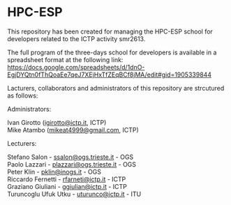 HPC-ESP
=======

This repository has been created for managing the HPC-ESP school for developers related to the ICTP activity smr2613.

The full program of the three-days school for developers is available in a spreadsheet format at the following link:
https://docs.google.com/spreadsheets/d/1dnO-EgjDYQtn0fThQoaEe7qeJ7XEjHxTfZEqBCf8jMA/edit#gid=1905339844

Lacturers, collaborators and administrators of this repository are strcutured as follows:

Administrators:

Ivan Girotto (igirotto@ictp.it, ICTP)  
Mike Atambo  (mikeat4999@gmail.com, ICTP)  


Lecturers:

Stefano Salon - ssalon@ogs.trieste.it - OGS  
Paolo Lazzari - plazzari@ogs.trieste.it - OGS  
Peter Klin - pklin@inogs.it - OGS  
Riccardo Fernetti - rfarneti@ictp.it - ICTP  
Graziano Giuliani - ggiulian@ictp.it - ICTP  
Turuncoglu Ufuk Utku - uturunco@ictp.it - ITU  

